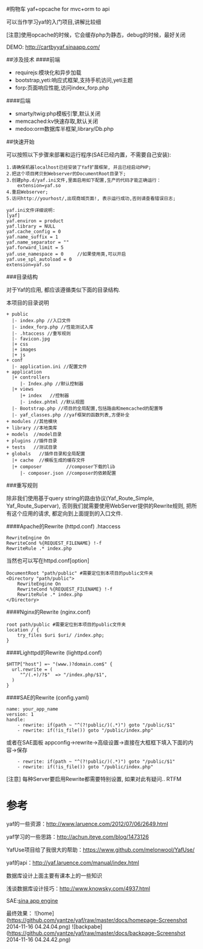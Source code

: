 #购物车
yaf+opcache for mvc+orm to api

可以当作学习yaf的入门项目,讲解比较细

[注意]使用opcache的时候，它会缓存php为静态，debug的时候，最好关闭


DEMO: http://cartbyyaf.sinaapp.com/

##涉及技术
####前端
- requirejs:模块化和异步加载
- bootstrap,yeti:响应式框架,支持手机访问,yeti主题
- forp:页面响应性能,访问index_forp.php

####后端
- smarty/twig:php模板引擎,默认关闭
- memcached:kv快速存取,默认关闭
- medoo:orm数据库半框架,library/Db.php



##快速开始



可以按照以下步骤来部署和运行程序(SAE已经内置，不需要自己安装):
```
1.请确保机器localhost已经安装了Yaf扩展框架, 并且已经启动PHP;
2.把这个项目拷贝到Webserver的DocumentRoot目录下;
3.创建php.d/yaf.ini文件,里面启用如下配置,生产的代码才能正确运行：
    extension=yaf.so
4.重启Webserver;
5.访问http://yourhost/,出现商城页面!, 表示运行成功,否则请查看错误日志;

yaf.ini文件详细说明:
[yaf]
yaf.environ = product
yaf.library = NULL
yaf.cache_config = 0
yaf.name_suffix = 1
yaf.name_separator = ""
yaf.forward_limit = 5
yaf.use_namespace = 0     //如果使用类,可以开启
yaf.use_spl_autoload = 0
extension=yaf.so
```


###目录结构

对于Yaf的应用, 都应该遵循类似下面的目录结构.

本项目的目录说明
```
+ public
  |- index.php //入口文件
  |- index_forp.php //性能测试入库
  |- .htaccess //重写规则
  |- favicon.jpg
  |+ css
  |+ images
  |+ js
+ conf
  |- application.ini //配置文件
+ application
  |+ controllers
     |- Index.php //默认控制器
  |+ views    
     |+ index   //控制器
     |- index.phtml //默认视图
  |- Bootstrap.php //项目的全局配置,包括路由和memcached的配置等
  |- yaf_classes.php //yaf框架的函数列表,方便补全
+ modules //其他模块
+ library //本地类库
+ models  //model目录
+ plugins //插件目录
+ tests   //测试目录
+ globals   //插件目录和全局配置
  |+ cache  //模板生成的缓存文件
  |+ composer         //composer下载的lib
     |- composer.json //composer的依赖配置
```



###重写规则

除非我们使用基于query string的路由协议(Yaf_Route_Simple, Yaf_Route_Supervar), 否则我们就需要使用WebServer提供的Rewrite规则, 把所有这个应用的请求, 都定向到上面提到的入口文件.

####Apache的Rewrite (httpd.conf)
.htaccess
```
RewriteEngine On
RewriteCond %{REQUEST_FILENAME} !-f
RewriteRule .* index.php
```
当然也可以写在httpd.conf[option]
```
DocumentRoot "path/public" #需要定位到本项目的public文件夹
<Directory "path/public">
    RewriteEngine On
    RewriteCond %{REQUEST_FILENAME} !-f
    RewriteRule .* index.php
</Directory>
```


####Nginx的Rewrite (nginx.conf)
```
root path/public #需要定位到本项目的public文件夹
location / {
    try_files $uri $uri/ /index.php;
}
```


####Lighttpd的Rewrite (lighttpd.conf)
```
$HTTP["host"] =~ "(www.)?domain.com$" {
  url.rewrite = (
     "^/(.+)/?$"  => "/index.php/$1",
  )
}
```


####SAE的Rewrite (config.yaml)
```
name: your_app_name
version: 1
handle:
    - rewrite: if(path ~ "^(?!public/)(.*)") goto "/public/$1"
    - rewrite: if(!is_file()) goto "/public/index.php"
```

或者在SAE面板
appconfig->rewrite->高级设置->直接在大框框下填入下面的内容->保存
```
    - rewrite: if(path ~ "^(?!public/)(.*)") goto "/public/$1"
    - rewrite: if(!is_file()) goto "/public/index.php"
```
[注意]
每种Server要启用Rewrite都需要特别设置, 如果对此有疑问.. RTFM



参考
===
yaf的一些资源：http://www.laruence.com/2012/07/06/2649.html

yaf学习的一些思路：http://achun.iteye.com/blog/1473126

YafUse项目给了我很大的帮助：https://www.github.com/melonwool/YafUse/

yaf的api：http://yaf.laruence.com/manual/index.html

数据库设计上面主要有课本上的一些知识

浅谈数据库设计技巧：http://www.knowsky.com/4937.html

SAE:[sina app engine](http://sae.sina.com.cn)

最终效果：
![home](https://github.com/yantze/yaf/raw/master/docs/homepage-Screenshot 2014-11-16 04.24.04.png)
![backpabe](https://github.com/yantze/yaf/raw/master/docs/backpage-Screenshot 2014-11-16 04.24.42.png)

